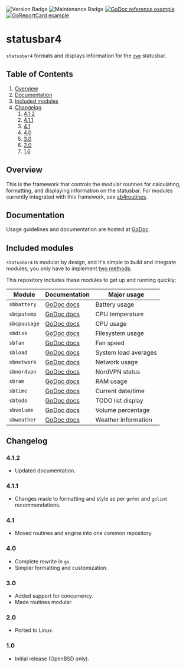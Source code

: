 ![Version Badge](https://img.shields.io/badge/Version-4.1.1-informational)
![Maintenance Badge](https://img.shields.io/badge/Maintained-yes-success)
[![GoDoc reference example](https://img.shields.io/badge/godoc-reference-blue.svg)](https://godoc.org/github.com/snhilde/statusbar4)
[![GoReportCard example](https://goreportcard.com/badge/github.com/snhilde/statusbar4)](https://goreportcard.com/report/github.com/snhilde/statusbar4)


# statusbar4
`statusbar4` formats and displays information for the [`dwm`](https://dwm.suckless.org/) statusbar.


## Table of Contents
1. [Overview](#overview)
1. [Documentation](#documentation)
1. [Included modules](#included-modules)
1. [Changelog](#changelog)
	1. [4.1.2](#412)
	1. [4.1.1](#411)
	1. [4.1](#41)
	1. [4.0](#40)
	1. [3.0](#30)
	1. [2.0](#20)
	1. [1.0](#10)


## Overview
<!-- TODO -->
This is the framework that controls the modular routines for calculating, formatting, and displaying information on the statusbar.
For modules currently integrated with this framework, see [sb4routines](https://godoc.org/github.com/snhilde/sb4routines).
<!-- TODO -->


## Documentation
Usage guidelines and documentation are hosted at [GoDoc](https://godoc.org/github.com/snhilde/statusbar4).


## Included modules
`statusbar4` is modular by design, and it's simple to build and integrate modules; you only have to implement [two methods](https://godoc.org/github.com/snhilde/statusbar4#RoutineHandler).

This repository includes these modules to get up and running quickly:

| Module       | Documentation                                                            | Major usage          |
| ------------ | ------------------------------------------------------------------------ | -------------------- |
| `sbbattery`  | [GoDoc docs](https://godoc.org/github.com/snhilde/statusbar4/sbbattery)  | Battery usage        |
| `sbcputemp`  | [GoDoc docs](https://godoc.org/github.com/snhilde/statusbar4/sbcputemp)  | CPU temperature      |
| `sbcpuusage` | [GoDoc docs](https://godoc.org/github.com/snhilde/statusbar4/sbcpuusage) | CPU usage            |
| `sbdisk`     | [GoDoc docs](https://godoc.org/github.com/snhilde/statusbar4/sbdisk)     | Filesystem usage     |
| `sbfan`      | [GoDoc docs](https://godoc.org/github.com/snhilde/statusbar4/sbfan)      | Fan speed            |
| `sbload`     | [GoDoc docs](https://godoc.org/github.com/snhilde/statusbar4/sbload)     | System load averages |
| `sbnetwork`  | [GoDoc docs](https://godoc.org/github.com/snhilde/statusbar4/sbnetwork)  | Network usage        |
| `sbnordvpn`  | [GoDoc docs](https://godoc.org/github.com/snhilde/statusbar4/sbnordvpn)  | NordVPN status       |
| `sbram`      | [GoDoc docs](https://godoc.org/github.com/snhilde/statusbar4/sbram)      | RAM usage            |
| `sbtime`     | [GoDoc docs](https://godoc.org/github.com/snhilde/statusbar4/sbtime)     | Current date/time    |
| `sbtodo`     | [GoDoc docs](https://godoc.org/github.com/snhilde/statusbar4/sbtodo)     | TODO list display    |
| `sbvolume`   | [GoDoc docs](https://godoc.org/github.com/snhilde/statusbar4/sbvolume)   | Volume percentage    |
| `sbweather`  | [GoDoc docs](https://godoc.org/github.com/snhilde/statusbar4/sbweather)  | Weather information  |

## Changelog
### 4.1.2
* Updated documentation.

### 4.1.1
* Changes made to formatting and style as per `gofmt` and `golint` recommendations.

### 4.1
* Moved routines and engine into one common repository.

### 4.0
* Complete rewrite in `go`.
* Simpler formatting and customization.

### 3.0
* Added support for concurrency.
* Made routines modular.

### 2.0
* Ported to Linux.

### 1.0
* Initial release (OpenBSD only).
